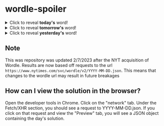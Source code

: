 # wordle-spoiler

<details>
  <summary>Click to reveal <b>today's</b> word!</summary>
  <br>
  <b> liner </b>
</details>

<details>
  <summary>Click to reveal <b>tomorrow's</b> word!</summary>
  <br>
  <b> threw </b>
</details>

<details>
  <summary>Click to reveal <b>yesterday's</b> word!</summary>
  <br>
  <b> final </b>
</details>

## Note
This was repository was updated 2/7/2023 after the NYT acquisition of Wordle. Results are now based off requests to the url `https://www.nytimes.com/svc/wordle/v2/YYYY-MM-DD.json`. This means that changes to the wordle url may result in future breakages

## How can I view the solution in the browser?
Open the developer tools in Chrome. Click on the "network" tab. Under the Fetch/XHR section, you should see a request to YYYY-MM-DD.json. If you click on that request and view the "Preview" tab, you will see a JSON object containing the day's solution.